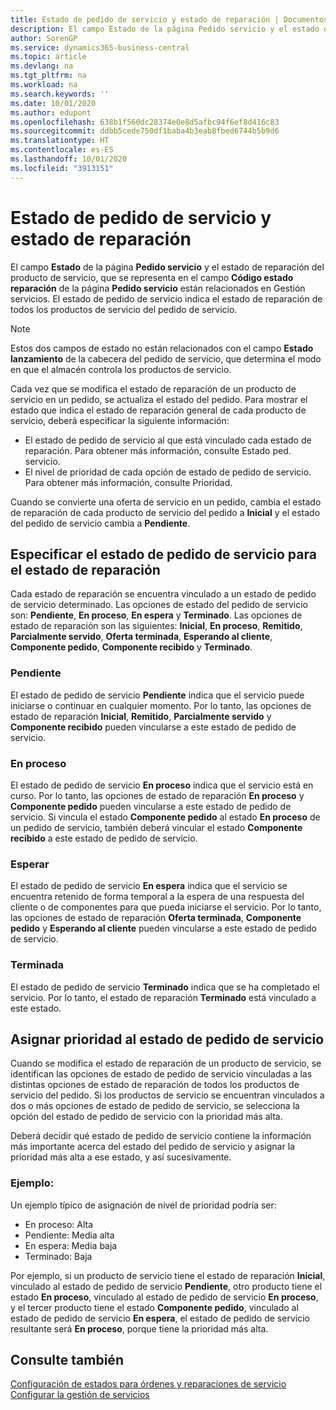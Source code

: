 ```yaml
---
title: Estado de pedido de servicio y estado de reparación | Documentos de Microsoft
description: El campo Estado de la página Pedido servicio y el estado de reparación del producto de servicio, que se representa en el campo Código estado reparación de la página Pedido servicio están relacionados en Gestión servicios. El estado de pedido de servicio indica el estado de reparación de todos los productos de servicio del pedido de servicio.
author: SorenGP
ms.service: dynamics365-business-central
ms.topic: article
ms.devlang: na
ms.tgt_pltfrm: na
ms.workload: na
ms.search.keywords: ''
ms.date: 10/01/2020
ms.author: edupont
ms.openlocfilehash: 638b1f560dc28374e0e8d5afbc94f6ef8d416c83
ms.sourcegitcommit: ddbb5cede750df1baba4b3eab8fbed6744b5b9d6
ms.translationtype: HT
ms.contentlocale: es-ES
ms.lasthandoff: 10/01/2020
ms.locfileid: "3913151"
---
```

# <a name="service-order-status-and-repair-status"></a>Estado de pedido de servicio y estado de reparación
El campo **Estado** de la página **Pedido servicio** y el estado de reparación del producto de servicio, que se representa en el campo **Código estado reparación** de la página **Pedido servicio** están relacionados en Gestión servicios. El estado de pedido de servicio indica el estado de reparación de todos los productos de servicio del pedido de servicio.  

> [!NOTE]  
>  Estos dos campos de estado no están relacionados con el campo **Estado lanzamiento** de la cabecera del pedido de servicio, que determina el modo en que el almacén controla los productos de servicio.  

 Cada vez que se modifica el estado de reparación de un producto de servicio en un pedido, se actualiza el estado del pedido. Para mostrar el estado que indica el estado de reparación general de cada producto de servicio, deberá especificar la siguiente información:  

* El estado de pedido de servicio al que está vinculado cada estado de reparación. Para obtener más información, consulte Estado ped. servicio.  
* El nivel de prioridad de cada opción de estado de pedido de servicio. Para obtener más información, consulte Prioridad.  

 Cuando se convierte una oferta de servicio en un pedido, cambia el estado de reparación de cada producto de servicio del pedido a **Inicial** y el estado del pedido de servicio cambia a **Pendiente**.  

## <a name="specifying-service-order-status-for-repair-status"></a>Especificar el estado de pedido de servicio para el estado de reparación  
Cada estado de reparación se encuentra vinculado a un estado de pedido de servicio determinado. Las opciones de estado del pedido de servicio son: **Pendiente**, **En proceso**, **En espera** y **Terminado**. Las opciones de estado de reparación son las siguientes: **Inicial**, **En proceso**, **Remitido**, **Parcialmente servido**, **Oferta terminada**, **Esperando al cliente**, **Componente pedido**, **Componente recibido** y **Terminado**.  

### <a name="pending"></a>Pendiente  
El estado de pedido de servicio **Pendiente** indica que el servicio puede iniciarse o continuar en cualquier momento. Por lo tanto, las opciones de estado de reparación **Inicial**, **Remitido**, **Parcialmente servido** y **Componente recibido** pueden vincularse a este estado de pedido de servicio.  

### <a name="in-process"></a>En proceso  
El estado de pedido de servicio **En proceso** indica que el servicio está en curso. Por lo tanto, las opciones de estado de reparación **En proceso** y **Componente pedido** pueden vincularse a este estado de pedido de servicio. Si vincula el estado **Componente pedido** al estado **En proceso** de un pedido de servicio, también deberá vincular el estado **Componente recibido** a este estado de pedido de servicio.  

### <a name="on-hold"></a>Esperar  
El estado de pedido de servicio **En espera** indica que el servicio se encuentra retenido de forma temporal a la espera de una respuesta del cliente o de componentes para que pueda iniciarse el servicio. Por lo tanto, las opciones de estado de reparación **Oferta terminada**, **Componente pedido** y **Esperando al cliente** pueden vincularse a este estado de pedido de servicio.  

### <a name="finished"></a>Terminada  
El estado de pedido de servicio **Terminado** indica que se ha completado el servicio. Por lo tanto, el estado de reparación **Terminado** está vinculado a este estado.  

## <a name="assigning-priority-to-service-order-status"></a>Asignar prioridad al estado de pedido de servicio  
Cuando se modifica el estado de reparación de un producto de servicio, se identifican las opciones de estado de pedido de servicio vinculadas a las distintas opciones de estado de reparación de todos los productos de servicio del pedido. Si los productos de servicio se encuentran vinculados a dos o más opciones de estado de pedido de servicio, se selecciona la opción del estado de pedido de servicio con la prioridad más alta.  

Deberá decidir qué estado de pedido de servicio contiene la información más importante acerca del estado del pedido de servicio y asignar la prioridad más alta a ese estado, y así sucesivamente.  

### <a name="example"></a>Ejemplo:  
Un ejemplo típico de asignación de nivel de prioridad podría ser:  

* En proceso: Alta  
* Pendiente: Media alta  
* En espera: Media baja  
* Terminado: Baja  

Por ejemplo, si un producto de servicio tiene el estado de reparación **Inicial**, vinculado al estado de pedido de servicio **Pendiente**, otro producto tiene el estado **En proceso**, vinculado al estado de pedido de servicio **En proceso**, y el tercer producto tiene el estado **Componente pedido**, vinculado al estado de pedido de servicio **En espera**, el estado de pedido de servicio resultante será **En proceso**, porque tiene la prioridad más alta.  

## <a name="see-also"></a>Consulte también  
[Configuración de estados para órdenes y reparaciones de servicio](service-order-repair-status.md)  
[Configurar la gestión de servicios](service-setup-service.md)  
